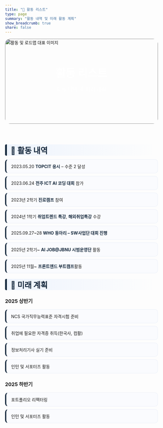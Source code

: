 ```yaml
---
title: "📃 활동 리스트"
type: page
summary: "활동 내역 및 미래 활동 계획"
show_breadcrumb: true
share: false
---
```


<section class="kjh-hero" style="position:relative; overflow:hidden; border-radius:16px; margin-bottom:2rem;">
  <img src="/media/glass.jpg" 
       alt="활동 및 로드맵 대표 이미지" 
       style="width:100%; height:280px; object-fit:cover; filter:brightness(0.75); border-radius:16px;">
  <div style="position:absolute; inset:0; display:flex; flex-direction:column; justify-content:center; align-items:center; color:#fff;">
    <h1 style="font-size:2.2rem; font-weight:800; margin:0;">활동 리스트</h1>
    <p style="font-size:1.1rem; opacity:0.9;">활동 내역 및 미래 계획</p>
  </div>
</section>

<style>
/* ===== KJH — Roadmap (type: page) scoped styles ===== */
.kjh-roadmap{
  --navy:#172a3eff;
  --sky:#172a3eff;
  --mint:#172a3eff;
  --chip:#EEF5FF;
  --line:#E8EEF7;
  --bg:#FAFBFE;
  padding: 1.25rem 0;
}

.kjh-roadmap h2{
  font-size: 1.6rem;
  font-weight: 800;
  color: var(--navy);
  margin: 1rem 0 .75rem;
  padding-left: 12px;
  border-left: 6px solid var(--sky);
  background: linear-gradient(90deg, rgba(58,134,255,.08), transparent);
  border-radius: 4px;
}

.kjh-roadmap h2 + h2 {
  margin-top: 4rem; /* 활동 내역과 미래 계획 사이 간격 확대 */
}

.kjh-roadmap ul{ 
  list-style:none; 
  padding-left:0; 
  margin: .5rem 0 1.2rem;
}

.kjh-roadmap li{
  position: relative;
  background: var(--bg);
  border: 1px solid var(--line);
  border-left: 4px solid var(--sky);
  padding: .75rem 1rem;
  margin: .55rem 0;
  border-radius: 10px;
  transition: background .25s ease, transform .12s ease;
  text-align: justify;
}
.kjh-roadmap li:hover{ background:#F2F7FF; transform: translateY(-1px); }

.kjh-roadmap strong{ color: var(--sky); }
.kjh-roadmap em{ color: var(--mint); }

/* Dark mode */
  .dark .kjh-roadmap{
    --bg:#121823;
    --line:#263042;
    --chip:#1E293B;
  }
  .dark .kjh-roadmap li{ background: var(--bg); border-color: var(--line); }
  .dark .kjh-roadmap h2{ background: linear-gradient(90deg, rgba(58,134,255,.12), transparent); }
  /* 추가: 다크모드 강조 스타일 */
  .dark .kjh-roadmap strong {
    color: #3A86FF !important; /* 눈에 띄는 파란색 */
    font-weight: 800;
  }
  .dark .kjh-roadmap em {
    color: #06D6A0 !important; /* 밝은 민트색 */
    font-style: italic;
  }
  .dark .kjh-roadmap h2 {
    color: #FFFFFF !important; /* 섹션 제목을 흰색으로 */
  }
  .dark .kjh-roadmap li:hover {
    background: rgba(58,134,255,0.15) !important; /* hover시 은은한 파랑 하이라이트 */
    transform: translateY(-1px);
  }
</style>

<div class="kjh-roadmap">

## 🧭 활동 내역
- 2023.05.20 **TOPCIT 응시** – 수준 2 달성
- 2023.06.24 **전주 ICT AI 코딩 대회** 참가
- 2023년 2학기 **진로캠프** 참여
- 2024년 1학기 **취업트렌드 특강**, **해외취업특강** 수강
- 2025.09.27~28 **WHO 동아리 – SW사업단 대회 진행**
- 2025년 2학기~ **AI JOB@JBNU 시범운영단** 활동
- 2025년 11월~ **프론트엔드 부트캠프**활동

## 🚀 미래 계획
### 2025 상반기
- NCS 국가직무능력표준 자격시험 준비
- 취업에 필요한 자격증 취득(한국사, 컴활)
- 정보처리기사 실기 준비
- 인턴 및 서포터즈 활동

### 2025 하반기
- 포트폴리오 리팩터링
- 인턴 및 서포터즈 활동
</div>
